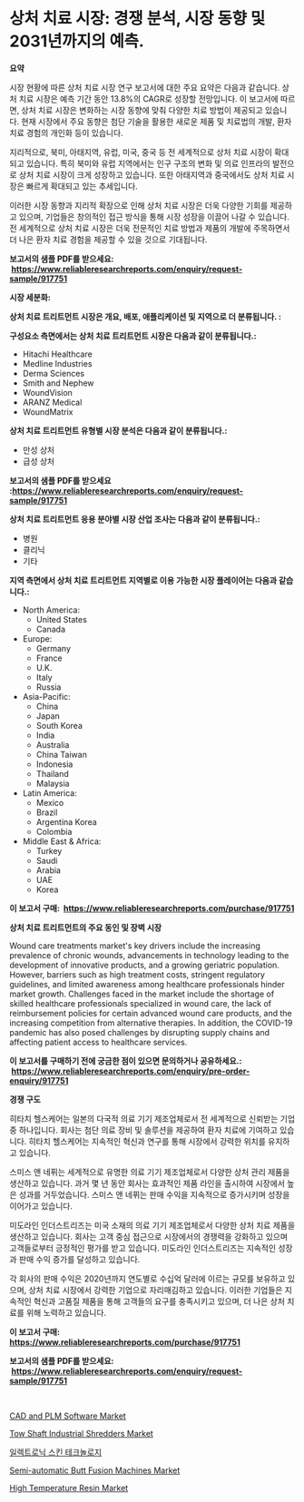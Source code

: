<p><h1>상처 치료 시장: 경쟁 분석, 시장 동향 및 2031년까지의 예측.</h1></p><p><strong>요약</strong></p>
<p><p>시장 현황에 따른 상처 치료 시장 연구 보고서에 대한 주요 요약은 다음과 같습니다. 상처 치료 시장은 예측 기간 동안 13.8%의 CAGR로 성장할 전망입니다. 이 보고서에 따르면, 상처 치료 시장은 변화하는 시장 동향에 맞춰 다양한 치료 방법이 제공되고 있습니다. 현재 시장에서 주요 동향은 첨단 기술을 활용한 새로운 제품 및 치료법의 개발, 환자 치료 경험의 개인화 등이 있습니다.</p><p>지리적으로, 북미, 아태지역, 유럽, 미국, 중국 등 전 세계적으로 상처 치료 시장이 확대되고 있습니다. 특히 북미와 유럽 지역에서는 인구 구조의 변화 및 의료 인프라의 발전으로 상처 치료 시장이 크게 성장하고 있습니다. 또한 아태지역과 중국에서도 상처 치료 시장은 빠르게 확대되고 있는 추세입니다.</p><p>이러한 시장 동향과 지리적 확장으로 인해 상처 치료 시장은 더욱 다양한 기회를 제공하고 있으며, 기업들은 창의적인 접근 방식을 통해 시장 성장을 이끌어 나갈 수 있습니다. 전 세계적으로 상처 치료 시장은 더욱 전문적인 치료 방법과 제품의 개발에 주목하면서 더 나은 환자 치료 경험을 제공할 수 있을 것으로 기대됩니다.</p></p>
<p><strong>보고서의 샘플 PDF를 받으세요: &nbsp;<a href="https://www.reliableresearchreports.com/enquiry/request-sample/917751">https://www.reliableresearchreports.com/enquiry/request-sample/917751</a></strong></p>
<p><strong>시장 세분화:</strong></p>
<p><strong> 상처 치료 트리트먼트 시장은 개요, 배포, 애플리케이션 및 지역으로 더 분류됩니다. :</strong></p>
<p><strong>구성요소 측면에서는 상처 치료 트리트먼트 시장은 다음과 같이 분류됩니다.:</strong></p>
<p><ul><li>Hitachi Healthcare</li><li>Medline Industries</li><li>Derma Sciences</li><li>Smith and Nephew</li><li>WoundVision</li><li>ARANZ Medical</li><li>WoundMatrix</li></ul></p>
<p><strong> 상처 치료 트리트먼트 유형별 시장 분석은 다음과 같이 분류됩니다.:</strong></p>
<p><ul><li>만성 상처</li><li>급성 상처</li></ul></p>
<p><strong>보고서의 샘플 PDF를 받으세요 :<a href="https://www.reliableresearchreports.com/enquiry/request-sample/917751">https://www.reliableresearchreports.com/enquiry/request-sample/917751</a></strong></p>
<p><strong> 상처 치료 트리트먼트 응용 분야별 시장 산업 조사는 다음과 같이 분류됩니다.:</strong></p>
<p><ul><li>병원</li><li>클리닉</li><li>기타</li></ul></p>
<p><strong>지역 측면에서 상처 치료 트리트먼트 지역별로 이용 가능한 시장 플레이어는 다음과 같습니다.:</strong></p>
<p><ul>
    <li>
        North America:
        <ul>
            <li>United States</li>
            <li>Canada</li>
        </ul>
    </li>
    <li>
        Europe:
        <ul>
            <li>Germany</li>
            <li>France</li>
            <li>U.K.</li>
            <li>Italy</li>
            <li>Russia</li>
        </ul>
    </li>
    <li>
        Asia-Pacific:
        <ul>
            <li>China</li>
            <li>Japan</li>
            <li>South Korea</li>
            <li>India</li>
            <li>Australia</li>
            <li>China Taiwan</li>
            <li>Indonesia</li>
            <li>Thailand</li>
            <li>Malaysia</li>
        </ul>
    </li>
    <li>
        Latin America:
        <ul>
            <li>Mexico</li>
            <li>Brazil</li>
            <li>Argentina Korea</li>
            <li>Colombia</li>
        </ul>
    </li>
    <li>
        Middle East & Africa:
        <ul>
            <li>Turkey</li>
            <li>Saudi</li>
            <li>Arabia</li>
            <li>UAE</li>
            <li>Korea</li>
        </ul>
    </li>
    </ul></p>
<p><strong>이 보고서 구매: &nbsp;<a href="https://www.reliableresearchreports.com/purchase/917751">https://www.reliableresearchreports.com/purchase/917751</a></strong></p>
<p><strong>상처 치료 트리트먼트의 주요 동인 및 장벽 시장</strong></p>
<p><p>Wound care treatments market's key drivers include the increasing prevalence of chronic wounds, advancements in technology leading to the development of innovative products, and a growing geriatric population. However, barriers such as high treatment costs, stringent regulatory guidelines, and limited awareness among healthcare professionals hinder market growth. Challenges faced in the market include the shortage of skilled healthcare professionals specialized in wound care, the lack of reimbursement policies for certain advanced wound care products, and the increasing competition from alternative therapies. In addition, the COVID-19 pandemic has also posed challenges by disrupting supply chains and affecting patient access to healthcare services.</p></p>
<p><strong>이 보고서를 구매하기 전에 궁금한 점이 있으면 문의하거나 공유하세요.: &nbsp;<a href="https://www.reliableresearchreports.com/enquiry/pre-order-enquiry/917751">https://www.reliableresearchreports.com/enquiry/pre-order-enquiry/917751</a></strong></p>
<p><strong>경쟁 구도</strong></p>
<p><p>히타치 헬스케어는 일본의 다국적 의료 기기 제조업체로서 전 세계적으로 신뢰받는 기업 중 하나입니다. 회사는 첨단 의료 장비 및 솔루션을 제공하여 환자 치료에 기여하고 있습니다. 히타치 헬스케어는 지속적인 혁신과 연구를 통해 시장에서 강력한 위치를 유지하고 있습니다.</p><p>스미스 앤 네퓌는 세계적으로 유명한 의료 기기 제조업체로서 다양한 상처 관리 제품을 생산하고 있습니다. 과거 몇 년 동안 회사는 효과적인 제품 라인을 출시하여 시장에서 높은 성과를 거두었습니다. 스미스 앤 네퓌는 판매 수익을 지속적으로 증가시키며 성장을 이어가고 있습니다.</p><p>미도라인 인더스트리즈는 미국 소재의 의료 기기 제조업체로서 다양한 상처 치료 제품을 생산하고 있습니다. 회사는 고객 중심 접근으로 시장에서의 경쟁력을 강화하고 있으며 고객들로부터 긍정적인 평가를 받고 있습니다. 미도라인 인더스트리즈는 지속적인 성장과 판매 수익 증가를 달성하고 있습니다.</p><p>각 회사의 판매 수익은 2020년까지 연도별로 수십억 달러에 이르는 규모를 보유하고 있으며, 상처 치료 시장에서 강력한 기업으로 자리매김하고 있습니다. 이러한 기업들은 지속적인 혁신과 고품질 제품을 통해 고객들의 요구를 충족시키고 있으며, 더 나은 상처 치료를 위해 노력하고 있습니다.</p></p>
<p><strong>이 보고서 구매: &nbsp; <a href="https://www.reliableresearchreports.com/purchase/917751">https://www.reliableresearchreports.com/purchase/917751</a></strong></p>
<p><strong>보고서의 샘플 PDF를 받으세요: &nbsp;<a href="https://www.reliableresearchreports.com/enquiry/request-sample/917751">https://www.reliableresearchreports.com/enquiry/request-sample/917751</a></strong><strong></strong></p>
<p>&nbsp;</p>
<p><p><a href="https://github.com/sonuprakash1/Market-Research-Report-List-1/blob/main/cad-and-plm-software-market.md">CAD and PLM Software Market</a></p><p><a href="https://noble-drawer-34c.notion.site/Tow-Shaft-Industrial-Shredders-Market-Size-2024-2031-Global-Industrial-Analysis-Key-Geographical--31ed90fb32154870bb64f14c94f1978e">Tow Shaft Industrial Shredders Market</a></p><p><a href="https://github.com/vseigx30c9a1j/Market-Research-Report-List-1/blob/main/5437113183513.md">일렉트로닉 스킨 테크놀로지</a></p><p><a href="https://github.com/Whitneyboyettebo9kiw7yr13/Market-Research-Report-List-1/blob/main/semi-automatic-butt-fusion-machines-market.md">Semi-automatic Butt Fusion Machines Market</a></p><p><a href="https://view.publitas.com/reportprime-1/high-temperature-resin-market-size-growth-outlook-from-2024-to-2031-projecting-at-markets-trends-analysis-by-application-regional-outlook-and-revenue/">High Temperature Resin Market</a></p></p>